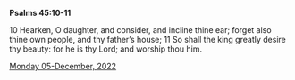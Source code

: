 **Psalms 45:10-11**

10 Hearken, O daughter, and consider, and incline thine ear; forget also thine own people, and thy father’s house; 11 So shall the king greatly desire thy beauty: for he is thy Lord; and worship thou him.

[Monday 05-December, 2022](https://t.me/s/daily_scripture)
